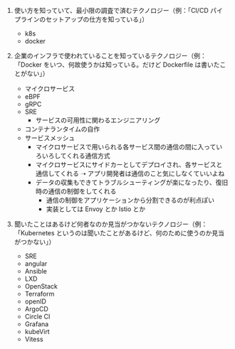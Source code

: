 1. 使い方を知っていて、最小限の調査で済むテクノロジー（例：「CI/CD パイプラインのセットアップの仕方を知っている」）

   - k8s
   - docker

2. 企業のインフラで使われていることを知っているテクノロジー（例：「Docker をいつ、何故使うかは知っている。だけど Dockerfile は書いたことがない」）

   - マイクロサービス
   - eBPF
   - gRPC
   - SRE
     - サービスの可用性に関わるエンジニアリング
   - コンテナランタイムの自作
   - サービスメッシュ
     - マイクロサービスで用いられる各サービス間の通信の間に入っていろいろしてくれる通信方式
     - マイクロサービスにサイドカーとしてデプロイされ、各サービスと通信してくれる ➝ アプリ開発者は通信のこと気にしなくていいよね
     - データの収集もできてトラブルシューティングが楽になったり、復旧時の通信の制御をしてくれる
       - 通信の制御をアプリケーションから分割できるのが利点ぽい
       - 実装としては Envoy とか Istio とか

3. 聞いたことはあるけど何者なのか見当がつかないテクノロジー（例：「Kubernetes というのは聞いたことがあるけど、何のために使うのか見当がつかない」）
   - SRE
   - angular
   - Ansible
   - LXD
   - OpenStack
   - Terraform
   - openID
   - ArgoCD
   - Circle CI
   - Grafana
   - kubeVirt
   - Vitess
